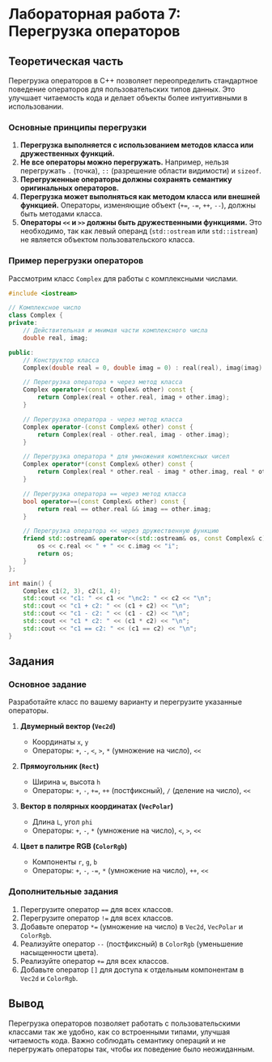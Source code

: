 # Лабораторная работа 7: Перегрузка операторов

## Теоретическая часть

Перегрузка операторов в C++ позволяет переопределить стандартное поведение операторов для пользовательских типов данных. Это улучшает читаемость кода и делает объекты более интуитивными в использовании.

### Основные принципы перегрузки
1. **Перегрузка выполняется с использованием методов класса или дружественных функций.**
2. **Не все операторы можно перегружать.** Например, нельзя перегружать `.` (точка), `::` (разрешение области видимости) и `sizeof`.
3. **Перегруженные операторы должны сохранять семантику оригинальных операторов.**
4. **Перегрузка может выполняться как методом класса или внешней функцией.** Операторы, изменяющие объект (`+=`, `-=`, `++`, `--`), должны быть методами класса.
5. **Операторы `<<` и `>>` должны быть дружественными функциями.** Это необходимо, так как левый операнд (`std::ostream` или `std::istream`) не является объектом пользовательского класса.

### Пример перегрузки операторов

Рассмотрим класс `Complex` для работы с комплексными числами.

```cpp
#include <iostream>

// Комплексное число
class Complex {
private:
    // Действительная и мнимая части комплексного числа
    double real, imag;

public:
    // Конструктор класса
    Complex(double real = 0, double imag = 0) : real(real), imag(imag) {}

    // Перегрузка оператора + через метод класса
    Complex operator+(const Complex& other) const {
        return Complex(real + other.real, imag + other.imag);
    }

    // Перегрузка оператора - через метод класса
    Complex operator-(const Complex& other) const {
        return Complex(real - other.real, imag - other.imag);
    }

    // Перегрузка оператора * для умножения комплексных чисел
    Complex operator*(const Complex& other) const {
        return Complex(real * other.real - imag * other.imag, real * other.imag + imag * other.real);
    }

    // Перегрузка оператора == через метод класса
    bool operator==(const Complex& other) const {
        return real == other.real && imag == other.imag;
    }

    // Перегрузка оператора << через дружественную функцию
    friend std::ostream& operator<<(std::ostream& os, const Complex& c) {
        os << c.real << " + " << c.imag << "i";
        return os;
    }
};

int main() {
    Complex c1(2, 3), c2(1, 4);
    std::cout << "c1: " << c1 << "\nc2: " << c2 << "\n";
    std::cout << "c1 + c2: " << (c1 + c2) << "\n";
    std::cout << "c1 - c2: " << (c1 - c2) << "\n";
    std::cout << "c1 * c2: " << (c1 * c2) << "\n";
    std::cout << "c1 == c2: " << (c1 == c2) << "\n";
}
```

## Задания

### Основное задание

Разработайте класс по вашему варианту и перегрузите указанные операторы.

1) **Двумерный вектор (`Vec2d`)**
   - Координаты `x`, `y`
   - Операторы: `+`, `-`, `<`, `>`, `*` (умножение на число), `<<`

2) **Прямоугольник (`Rect`)**
   - Ширина `w`, высота `h`
   - Операторы: `+`, `-`, `+=`, `++` (постфиксный), `/` (деление на число), `<<`

3) **Вектор в полярных координатах (`VecPolar`)**
   - Длина `L`, угол `phi`
   - Операторы: `+`, `-`, `*` (умножение на число), `<`, `>`, `<<`

4) **Цвет в палитре RGB (`ColorRgb`)**
   - Компоненты `r`, `g`, `b`
   - Операторы: `+`, `-`, `-=`, `*` (умножение на число), `++`, `<<`

### Дополнительные задания
1. Перегрузите оператор `==` для всех классов.
2. Перегрузите оператор `!=` для всех классов.
3. Добавьте оператор `*=` (умножение на число) в `Vec2d`, `VecPolar` и `ColorRgb`.
4. Реализуйте оператор `--` (постфиксный) в `ColorRgb` (уменьшение насыщенности цвета).
5. Реализуйте оператор `+=` для всех классов.
6. Добавьте оператор `[]` для доступа к отдельным компонентам в `Vec2d` и `ColorRgb`.

## Вывод
Перегрузка операторов позволяет работать с пользовательскими классами так же удобно, как со встроенными типами, улучшая читаемость кода. Важно соблюдать семантику операций и не перегружать операторы так, чтобы их поведение было неожиданным.

